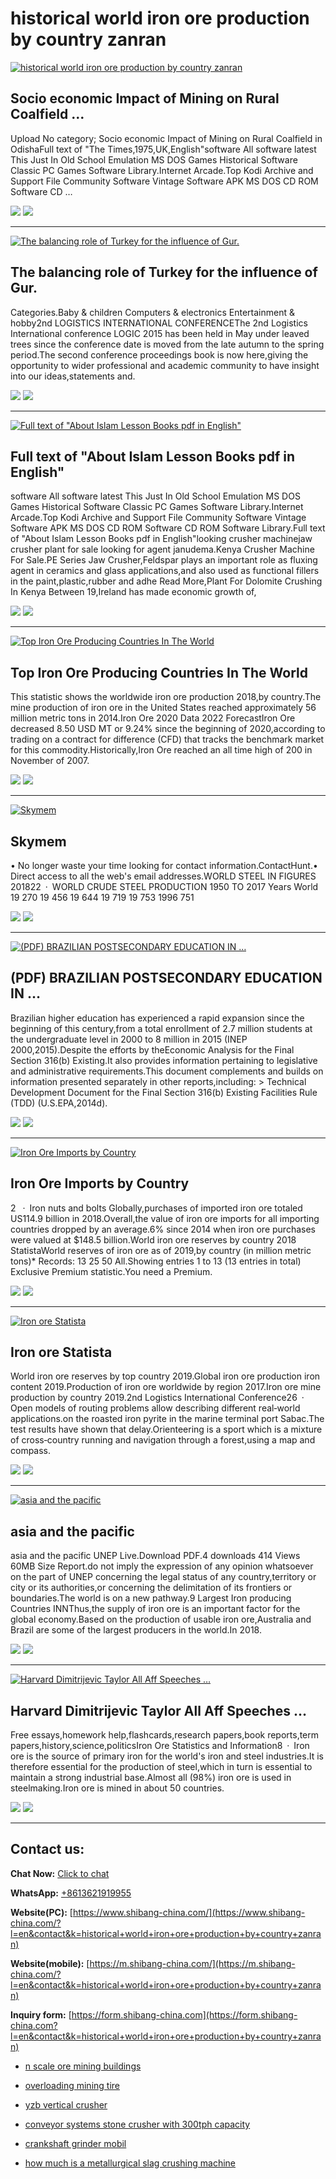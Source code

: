 # historical world iron ore production by country zanran

<a href="https://swt.shibang-china.com/?l=en&img&k=historical+world+iron+ore+production+by+country+zanran" target="_blank">![historical world iron ore production by country zanran](http://static.shibang-china.com/all-800x300/1487.jpg)</a>

## Socio economic Impact of Mining on Rural Coalfield …
Upload No category; Socio economic Impact of Mining on Rural Coalfield in OdishaFull text of &quot;The Times,1975,UK,English&quot;software All software latest This Just In Old School Emulation MS DOS Games Historical Software Classic PC Games Software Library.Internet Arcade.Top Kodi Archive and Support File Community Software Vintage Software APK MS DOS CD ROM Software CD …


<a href="https://whatsapp.shibangsoft.com/WhatsApp.php" target="_blank" title="WhatsApp">![](http://static.shibang-china.com/icon/whatsapp.png)</a> <a href="https://swt.shibang-china.com/?l=en&icon&k=historical+world+iron+ore+production+by+country+zanran" target="_blank">![](http://static.shibang-china.com/icon/chat-en.png)</a>

---

<a href="https://swt.shibang-china.com/?l=en&img&k=historical+world+iron+ore+production+by+country+zanran" target="_blank">![The balancing role of Turkey for the influence of Gur.](http://static.shibang-china.com/all-800x300/1371.jpg)</a>

## The balancing role of Turkey for the influence of Gur.
Categories.Baby &amp; children Computers &amp; electronics Entertainment &amp; hobby2nd LOGISTICS INTERNATIONAL CONFERENCEThe 2nd Logistics International conference LOGIC 2015 has been held in May under leaved trees since the conference date is moved from the late autumn to the spring period.The second conference proceedings book is now here,giving the opportunity to wider professional and academic community to have insight into our ideas,statements and.


<a href="https://whatsapp.shibangsoft.com/WhatsApp.php" target="_blank" title="WhatsApp">![](http://static.shibang-china.com/icon/whatsapp.png)</a> <a href="https://swt.shibang-china.com/?l=en&icon&k=historical+world+iron+ore+production+by+country+zanran" target="_blank">![](http://static.shibang-china.com/icon/chat-en.png)</a>

---

<a href="https://swt.shibang-china.com/?l=en&img&k=historical+world+iron+ore+production+by+country+zanran" target="_blank">![Full text of &quot;About Islam Lesson Books pdf in English&quot;](http://static.shibang-china.com/all-800x300/736.jpg)</a>

## Full text of &quot;About Islam Lesson Books pdf in English&quot;
software All software latest This Just In Old School Emulation MS DOS Games Historical Software Classic PC Games Software Library.Internet Arcade.Top Kodi Archive and Support File Community Software Vintage Software APK MS DOS CD ROM Software CD ROM Software Library.Full text of &quot;About Islam Lesson Books pdf in English&quot;looking crusher machinejaw crusher plant for sale looking for agent janudema.Kenya Crusher Machine For Sale.PE Series Jaw Crusher,Feldspar plays an important role as fluxing agent in ceramics and glass applications,and also used as functional fillers in the paint,plastic,rubber and adhe Read More,Plant For Dolomite Crushing In Kenya Between 19,Ireland has made economic growth of,


<a href="https://whatsapp.shibangsoft.com/WhatsApp.php" target="_blank" title="WhatsApp">![](http://static.shibang-china.com/icon/whatsapp.png)</a> <a href="https://swt.shibang-china.com/?l=en&icon&k=historical+world+iron+ore+production+by+country+zanran" target="_blank">![](http://static.shibang-china.com/icon/chat-en.png)</a>

---

<a href="https://swt.shibang-china.com/?l=en&img&k=historical+world+iron+ore+production+by+country+zanran" target="_blank">![Top Iron Ore Producing Countries In The World](http://static.shibang-china.com/all-800x300/1066.jpg)</a>

## Top Iron Ore Producing Countries In The World
This statistic shows the worldwide iron ore production 2018,by country.The mine production of iron ore in the United States reached approximately 56 million metric tons in 2014.Iron Ore 2020 Data 2022 ForecastIron Ore decreased 8.50 USD MT or 9.24% since the beginning of 2020,according to trading on a contract for difference (CFD) that tracks the benchmark market for this commodity.Historically,Iron Ore reached an all time high of 200 in November of 2007.


<a href="https://whatsapp.shibangsoft.com/WhatsApp.php" target="_blank" title="WhatsApp">![](http://static.shibang-china.com/icon/whatsapp.png)</a> <a href="https://swt.shibang-china.com/?l=en&icon&k=historical+world+iron+ore+production+by+country+zanran" target="_blank">![](http://static.shibang-china.com/icon/chat-en.png)</a>

---

<a href="https://swt.shibang-china.com/?l=en&img&k=historical+world+iron+ore+production+by+country+zanran" target="_blank">![Skymem](http://static.shibang-china.com/all-800x300/548.jpg)</a>

## Skymem
• No longer waste your time looking for contact information.ContactHunt.• Direct access to all the web's email addresses.WORLD STEEL IN FIGURES 201822&ensp;&#0183;&ensp;WORLD CRUDE STEEL PRODUCTION 1950 TO 2017 Years World 19 270 19 456 19 644 19 719 19 753 1996 751


<a href="https://whatsapp.shibangsoft.com/WhatsApp.php" target="_blank" title="WhatsApp">![](http://static.shibang-china.com/icon/whatsapp.png)</a> <a href="https://swt.shibang-china.com/?l=en&icon&k=historical+world+iron+ore+production+by+country+zanran" target="_blank">![](http://static.shibang-china.com/icon/chat-en.png)</a>

---

<a href="https://swt.shibang-china.com/?l=en&img&k=historical+world+iron+ore+production+by+country+zanran" target="_blank">![(PDF) BRAZILIAN POSTSECONDARY EDUCATION IN …](http://static.shibang-china.com/all-800x300/132.jpg)</a>

## (PDF) BRAZILIAN POSTSECONDARY EDUCATION IN …
Brazilian higher education has experienced a rapid expansion since the beginning of this century,from a total enrollment of 2.7 million students at the undergraduate level in 2000 to 8 million in 2015 (INEP 2000,2015).Despite the efforts by theEconomic Analysis for the Final Section 316(b) Existing.It also provides information pertaining to legislative and administrative requirements.This document complements and builds on information presented separately in other reports,including: &gt; Technical Development Document for the Final Section 316(b) Existing Facilities Rule (TDD) (U.S.EPA,2014d).


<a href="https://whatsapp.shibangsoft.com/WhatsApp.php" target="_blank" title="WhatsApp">![](http://static.shibang-china.com/icon/whatsapp.png)</a> <a href="https://swt.shibang-china.com/?l=en&icon&k=historical+world+iron+ore+production+by+country+zanran" target="_blank">![](http://static.shibang-china.com/icon/chat-en.png)</a>

---

<a href="https://swt.shibang-china.com/?l=en&img&k=historical+world+iron+ore+production+by+country+zanran" target="_blank">![Iron Ore Imports by Country](http://static.shibang-china.com/all-800x300/459.jpg)</a>

## Iron Ore Imports by Country
2 &ensp;&#0183;&ensp;Iron nuts and bolts Globally,purchases of imported iron ore totaled US114.9 billion in 2018.Overall,the value of iron ore imports for all importing countries dropped by an average.6% since 2014 when iron ore purchases were valued at $148.5 billion.World iron ore reserves by country 2018 StatistaWorld reserves of iron ore as of 2019,by country (in million metric tons)* Records: 13 25 50 All.Showing entries 1 to 13 (13 entries in total) Exclusive Premium statistic.You need a Premium.


<a href="https://whatsapp.shibangsoft.com/WhatsApp.php" target="_blank" title="WhatsApp">![](http://static.shibang-china.com/icon/whatsapp.png)</a> <a href="https://swt.shibang-china.com/?l=en&icon&k=historical+world+iron+ore+production+by+country+zanran" target="_blank">![](http://static.shibang-china.com/icon/chat-en.png)</a>

---

<a href="https://swt.shibang-china.com/?l=en&img&k=historical+world+iron+ore+production+by+country+zanran" target="_blank">![Iron ore Statista](http://static.shibang-china.com/all-800x300/1124.jpg)</a>

## Iron ore Statista
World iron ore reserves by top country 2019.Global iron ore production iron content 2019.Production of iron ore worldwide by region 2017.Iron ore mine production by country 2019.2nd Logistics International Conference26&ensp;&#0183;&ensp;Open models of routing problems allow describing different real‐world applications.on the roasted iron pyrite in the marine terminal port Sabac.The test results have shown that delay.Orienteering is a sport which is a mixture of cross‐country running and navigation through a forest,using a map and compass.


<a href="https://whatsapp.shibangsoft.com/WhatsApp.php" target="_blank" title="WhatsApp">![](http://static.shibang-china.com/icon/whatsapp.png)</a> <a href="https://swt.shibang-china.com/?l=en&icon&k=historical+world+iron+ore+production+by+country+zanran" target="_blank">![](http://static.shibang-china.com/icon/chat-en.png)</a>

---

<a href="https://swt.shibang-china.com/?l=en&img&k=historical+world+iron+ore+production+by+country+zanran" target="_blank">![asia and the pacific](http://static.shibang-china.com/all-800x300/599.jpg)</a>

## asia and the pacific
asia and the pacific UNEP Live.Download PDF.4 downloads 414 Views 60MB Size Report.do not imply the expression of any opinion whatsoever on the part of UNEP concerning the legal status of any country,territory or city or its authorities,or concerning the delimitation of its frontiers or boundaries.The world is on a new pathway.9 Largest Iron producing Countries INNThus,the supply of iron ore is an important factor for the global economy.Based on the production of usable iron ore,Australia and Brazil are some of the largest producers in the world.In 2018.


<a href="https://whatsapp.shibangsoft.com/WhatsApp.php" target="_blank" title="WhatsApp">![](http://static.shibang-china.com/icon/whatsapp.png)</a> <a href="https://swt.shibang-china.com/?l=en&icon&k=historical+world+iron+ore+production+by+country+zanran" target="_blank">![](http://static.shibang-china.com/icon/chat-en.png)</a>

---

<a href="https://swt.shibang-china.com/?l=en&img&k=historical+world+iron+ore+production+by+country+zanran" target="_blank">![Harvard Dimitrijevic Taylor All Aff Speeches …](http://static.shibang-china.com/all-800x300/514.jpg)</a>

## Harvard Dimitrijevic Taylor All Aff Speeches …
Free essays,homework help,flashcards,research papers,book reports,term papers,history,science,politicsIron Ore Statistics and Information8&ensp;&#0183;&ensp;Iron ore is the source of primary iron for the world's iron and steel industries.It is therefore essential for the production of steel,which in turn is essential to maintain a strong industrial base.Almost all (98%) iron ore is used in steelmaking.Iron ore is mined in about 50 countries.


<a href="https://whatsapp.shibangsoft.com/WhatsApp.php" target="_blank" title="WhatsApp">![](http://static.shibang-china.com/icon/whatsapp.png)</a> <a href="https://swt.shibang-china.com/?l=en&icon&k=historical+world+iron+ore+production+by+country+zanran" target="_blank">![](http://static.shibang-china.com/icon/chat-en.png)</a>

---
## Contact us:

**Chat Now:** [Click to chat](https://swt.shibang-china.com?l=en&contact&k=historical+world+iron+ore+production+by+country+zanran)

**WhatsApp:**  [+8613621919955](https://whatsapp.shibangsoft.com/WhatsApp.php)

**Website(PC):** [https://www.shibang-china.com/](https://www.shibang-china.com/?l=en&contact&k=historical+world+iron+ore+production+by+country+zanran)

**Website(mobile):** [https://m.shibang-china.com/](https://m.shibang-china.com/?l=en&contact&k=historical+world+iron+ore+production+by+country+zanran)

**Inquiry form:** [https://form.shibang-china.com](https://form.shibang-china.com?l=en&contact&k=historical+world+iron+ore+production+by+country+zanran)

* [n scale ore mining buildings](../153/n%20scale%20ore%20mining%20buildings.md)

* [overloading mining tire](../155/overloading%20mining%20tire.md)

* [yzb vertical crusher](../159/yzb%20vertical%20crusher.md)

* [conveyor systems stone crusher with 300tph capacity](../159/conveyor%20systems%20stone%20crusher%20with%20300tph%20capacity.md)

* [crankshaft grinder mobil](../152/crankshaft%20grinder%20mobil.md)

* [how much is a metallurgical slag crushing machine](../159/how%20much%20is%20a%20metallurgical%20slag%20crushing%20machine.md)